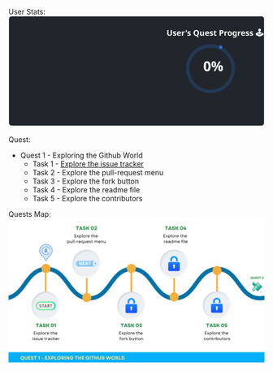
  User Stats:<br>
  ![User Draft Stats](/userCards/draft-1717694093030.svg?)

  
Quest:
  - Quest 1 - Exploring the Github World
    - Task 1 - [Explore the issue tracker](https://github.com/caiton1/test-repo/issues/2)
    - Task 2 - Explore the pull-request menu
    - Task 3 - Explore the fork button
    - Task 4 - Explore the readme file
    - Task 5 - Explore the contributors

Quests Map:
![Quest Map](https://github.com/RESHAPELab/OSS-Doorway/blob/main/map/Q1.png)